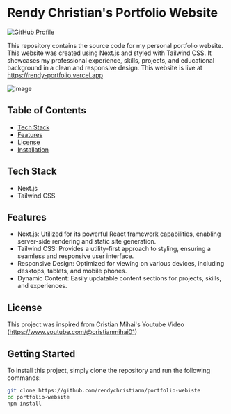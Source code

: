# Rendy Christian's Portfolio Website

[![GitHub Profile](https://img.shields.io/badge/GitHub-Profile-green)](https://github.com/rendychristiann)

This repository contains the source code for my personal portfolio website. This website was created using Next.js and styled with Tailwind CSS. It showcases my professional experience, skills, projects, and educational background in a clean and responsive design. This website is live at https://rendy-portfolio.vercel.app

![image](https://github.com/rendychristiann/portfolio-website/assets/78911479/7b521771-f32f-4cea-b4da-70c50ab3ad67)


## Table of Contents
- [Tech Stack](#Tech-Stack)
- [Features](#Features)
- [License](#license)
- [Installation](#Installation)

## Tech Stack
* Next.js
* Tailwind CSS

## Features
- Next.js: Utilized for its powerful React framework capabilities, enabling server-side rendering and static site generation.
- Tailwind CSS: Provides a utility-first approach to styling, ensuring a seamless and responsive user interface.
- Responsive Design: Optimized for viewing on various devices, including desktops, tablets, and mobile phones.
- Dynamic Content: Easily updatable content sections for projects, skills, and experiences.
  
## License
This project was inspired from Cristian Mihai's Youtube Video (https://www.youtube.com/@cristianmihai01)

## Getting Started
To install this project, simply clone the repository and run the following commands:

```bash
git clone https://github.com/rendychristiann/portfolio-webiste
cd portfolio-website
npm install

